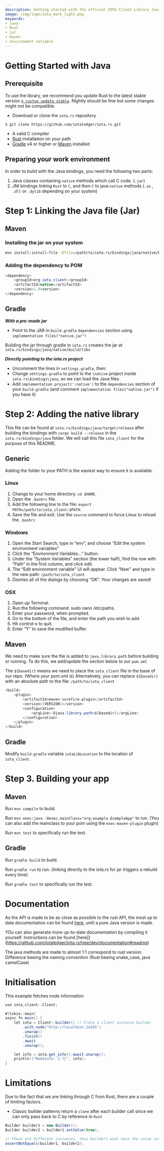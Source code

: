 ```yaml
---
description: Getting started with the official IOTA Client Library Java binding.
image: /img/logo/iota_mark_light.png
keywords:
- Java
- Rust
- jar
- maven
- environment variable
---
```

# Getting Started with Java

## Prerequisite

To use the library, we recommend you update Rust to the latest stable version [`$ rustup update stable`](https://github.com/rust-lang/rustup.rs#keeping-rust-up-to-date). Nightly should be fine but some changes might not be compatible.

- Download or clone the `iota.rs` repository
```
$ git clone https://github.com/iotaledger/iota.rs.git
```

- A valid C compiler
- [Rust](https://www.rust-lang.org/tools/install) installation on your path
- [Gradle](https://gradle.org/install/) v4 or higher or [Maven](https://maven.apache.org/download.cgi) installed

## Preparing your work environment

In order to build with the Java bindings, you need the following two parts:
1. Java classes containing `native` methods which call C code. (`.jar`)
2. JNI bindings linking `Rust` to `C`, and then `C` to java `native` methods (`.so` , `.dll` or `.dylib` depending on your system)


# Step 1: Linking the Java file (Jar)
## Maven

### Installing the jar on your system
```bash
mvn install:install-file -Dfile=/path/to/iota.rs/bindings/java/native/build/libs/native.jar -DgroupId=org.iota.client -DartifactId=native -Dversion=1.0 -Dpackaging=jar 
```

### Adding the dependency to POM

```java
<dependency>
    <groupId>org.iota.client</groupId>
    <artifactId>native</artifactId>
    <version>1.0<version>
</dependency>
```

## Gradle
***With a pre-made jar***
- Point to the JAR in `build.gradle` `dependencies` section using `implementation files("native.jar")`

Building the jar through gradle in `iota.rs` creates the jar at `iota.rs/bindings/java/native/build/libs`

***Directly pointing to the iota.rs project***
- Uncomment the lines in `settings.gradle`, then:
- Change `settings.gradle` to point to the `\native` project inside `iota.rs\bindings\java`, so we can load the Java files
- Add `implementation project(':native')` to the `dependencies` section of your `build.gradle` (and comment  `implementation files("native.jar")` if you have it)

# Step 2: Adding the native library

This file can be found at `iota.rs/bindings/java/target/release` after building the bindings with `cargo build --release` in the `iota.rs/bindings/java` folder. We will call this file `iota_client` for the purpose of this README.

## Generic

Adding the folder to your PATH is the easiest way to ensure it is available.

### Linux
1. Change to your home directory. `cd $HOME`.
2. Open the `.bashrc` file.
3. Add the following line to the file: `export PATH=/path/to/iota_client:$PATH`.
4. Save the file and exit. Use the `source` command to force Linux to reload the `.bashrc`

### Windows
1. Open the Start Search, type in “env”, and choose “Edit the system environment variables”
2. Click the “Environment Variables…” button.
3. Under the “System Variables” section (the lower half), find the row with “Path” in the first column, and click edit.
4. The “Edit environment variable” UI will appear. Click “New” and type in the new path: `/path/to/iota_client`
5. Dismiss all of the dialogs by choosing “OK”. Your changes are saved!

### OSX
1. Open up Terminal.
2. Run the following command: sudo nano /etc/paths.
3. Enter your password, when prompted.
4. Go to the bottom of the file, and enter the path you wish to add.
5. Hit control-x to quit.
6. Enter “Y” to save the modified buffer.

## Maven
We need to make sure the file is added to `java.library.path` before building or running.
To do this, we add/update the section below to our `pom.xml`

The `${basedir}` means we need to place the `iota_client` file in the base of our repo. (Where your pom.xml is)
Alternatively, you can replace `${basedir}` with an absolute path to the file: `/path/to/iota_client` 

```java
<build>
    <plugin>
        <artifactId>maven-surefire-plugin</artifactId>
        <version>[VERSION]</version>
        <configuration>
            <argLine>-Djava.library.path=${basedir}</argLine>
        </configuration>
    </plugin>
</build>
```

## Gradle

Modify `build.gradle` variable `iotaLibLocation` to the location of `iota_client`.

# Step 3. Building your app

## Maven
Run `mvn compile` to build.

Run `mvn exec:java -Dexec.mainClass="org.example.ExampleApp"` to run. (You can also add the mainclass to your pom using the `exec-maven-plugin` plugin)

Run `mvn test` to specifically run the test.

## Gradle
Run `gradle build` to build.

Run `gradle run` to run. (linking directly to the iota.rs for jar triggers a rebuild every time)

Run `gradle test` to specifically run the test.

# Documentation
As the API is made to be as close as possible to the rust API, the most up to date documentation can be found [here](https://client-lib.docs.iota.org/docs/libraries/rust/getting_started), until a pure Java version is made.

YOu can also generate more up-to-date documentation by compiling it yourself. Instructions can be found [here]](https://github.com/iotaledger/iota.rs/tree/dev/documentation#readme) 

The java methods are made to almost 1:1 correspond to rust version. Difference beeing the naming convention (Rust beeing snake_case, java camelCase)

# Initialisation

This example fetches node information

```java
use iota_client::Client;

#[tokio::main]
async fn main() {
    let iota = Client::builder() // Crate a client instance builder
        .with_node("http://localhost:14265")
        .unwrap()
        .finish()
        .await
        .unwrap();

    let info = iota.get_info().await.unwrap();
    println!("Nodeinfo: {:?}", info);
}
```

# Limitations

Due to the fact that we are linking through C from Rust, there are a couple of limiting factors.

- Classic builder patterns return a `clone` after each builder call since we can only pass back to C by reference in `Rust`
```Java
Builder builder1 = new Builder();
Builder builder2 = builder1.setValue(true);

// These are different instances, thus builder1 wont have the value set
assertNotEquals(builder1, builder2);
```
